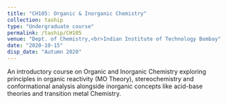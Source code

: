 ```yaml
---
title: "CH105: Organic & Inorganic Chemistry"
collection: taship
type: "Undergraduate course"
permalink: /taship/CH105
venue: "Dept. of Chemistry,<br>Indian Institute of Technology Bombay"
date: "2020-10-15"
disp_date: "Autumn 2020"
---
```

An introductory course on Organic and Inorganic Chemistry exploring principles in organic reactivity (MO Theory), stereochemistry and conformational analysis alongside inorganic concepts like acid-base theories and transition metal Chemistry.